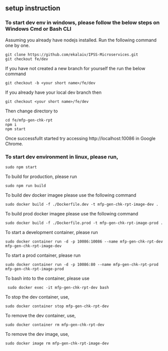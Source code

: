 ## setup instruction
### To start dev env in windows, please follow the below steps on Windows Cmd or Bash CLI

Assuming you already have nodejs installed.
Run the following command one by one.
```
git clone https://github.com/ekalaiv/IPSS-Microservices.git
git checkout fe/dev
```
If you have not created a new branch for yourself the run the below command
```
git checkout -b <your short name>/fe/dev
```
If you already have your local dev branch then
```
git checkout <your short name>/fe/dev
```
Then change directory to 
```
cd fe/mfp-gen-chk-rpt
npm i
npm start
```

Once successfullt started try accessing http://localhost:10086 in Google Chrome.

### To start dev environment in linux, please run,

```
sudo npm start
```

To build for production, please run

```
sudo npm run build
```

To build dev docker imagee please use the following command

```
sudo docker build -f ./Dockerfile.dev -t mfp-gen-chk-rpt-image-dev .
```
To build prod docker imagee please use the following command

```
sudo docker build -f ./Dockerfile.prod -t mfp-gen-chk-rpt-image-prod .
```

To start a development container, please run

```
sudo docker container run -d -p 10086:10086 --name mfp-gen-chk-rpt-dev mfp-gen-chk-rpt-image-dev
```

To start a prod container, please run

```
sudo docker container run -d -p 10086:80 --name mfp-gen-chk-rpt-prod mfp-gen-chk-rpt-image-prod
```

To bash into to the container, please use

```
 sudo docker exec -it mfp-gen-chk-rpt-dev bash
```

To stop the dev container, use,

```
sudo docker container stop mfp-gen-chk-rpt-dev
```

To remove the dev container, use,

```
sudo docker container rm mfp-gen-chk-rpt-dev
```

To remove the dev image, use,

```
sudo docker image rm mfp-gen-chk-rpt-image-dev
```